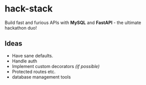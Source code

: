 # hack-stack

Build fast and furious APIs with **MySQL** and **FastAPI** - the ultimate hackathon duo!

## Ideas

- Have sane defaults.
- Handle auth
- Implement custom decorators *(if possible)*
- Protected routes etc.
- database management tools
